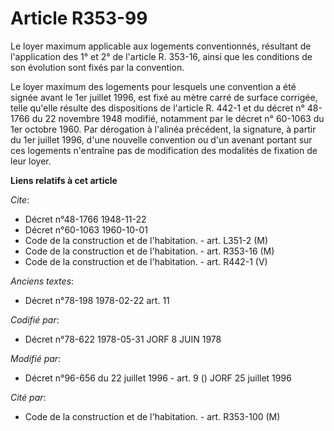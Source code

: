 # Article R353-99

Le loyer maximum applicable aux logements conventionnés, résultant de l'application des 1° et 2° de l'article R. 353-16,
ainsi que les conditions de son évolution sont fixés par la convention.

Le loyer maximum des logements pour lesquels une convention a été signée avant le 1er juillet 1996, est fixé au mètre carré
de surface corrigée, telle qu'elle résulte des dispositions de l'article R. 442-1 et du décret n° 48-1766 du 22 novembre 1948
modifié, notamment par le décret n° 60-1063 du 1er octobre 1960. Par dérogation à l'alinéa précédent, la signature, à partir
du 1er juillet 1996, d'une nouvelle convention ou d'un avenant portant sur ces logements n'entraîne pas de modification des
modalités de fixation de leur loyer.

**Liens relatifs à cet article**

_Cite_:

  - Décret n°48-1766 1948-11-22
  - Décret n°60-1063 1960-10-01
  - Code de la construction et de l'habitation. - art. L351-2 (M)
  - Code de la construction et de l'habitation. - art. R353-16 (M)
  - Code de la construction et de l'habitation. - art. R442-1 (V)

_Anciens textes_:

  - Décret n°78-198 1978-02-22 art. 11

_Codifié par_:

  - Décret n°78-622 1978-05-31 JORF 8 JUIN 1978

_Modifié par_:

  - Décret n°96-656 du 22 juillet 1996 - art. 9 () JORF 25 juillet 1996

_Cité par_:

  - Code de la construction et de l'habitation. - art. R353-100 (M)
